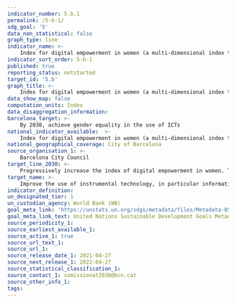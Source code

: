 ```yaml
---
indicator_number: 5.b.1
permalink: /5-b-1/
sdg_goal: '5'
data_non_statistical: false
graph_type: line
indicator_name: >-
    Index for digital empowerment in women (a multi-dimensional index that includes access to devices, connection, knowledge, the type of tools used, the reason for use, e.g. the percentage of women users of Decidim)
indicator_sort_order: 5-b-1
published: true
reporting_status: notstarted
target_id: '5.b'
graph_title: >-
    Index for digital empowerment in women (a multi-dimensional index that includes access to devices, connection, knowledge, the type of tools used, the reason for use, e.g. the percentage of women users of Decidim)
data_show_map: false
computation_units: Index
data_disaggregation_information:
barcelona_target: >-
	By 2030, achieve gender equality in the use of ICTs
national_indicator_available:  >-
	Index for digital empowerment in women (a multi-dimensional index that includes access to devices, connection, knowledge, the type of tools used, the reason for use, e.g. the percentage of women users of Decidim)
national_geographical_coverage: City of Barcelona
source_organisation_1: >-
	Barcelona City Council
target_line_2030: >-
    Progressively increase the index of digital empowerment in women. Target value 2030: Pending definition
target_name: >-
	Improve the use of instrumental technology, in particular information and communication technologies, in order to foster the empowerment of women
indicator_definition:
un_designated_tier: 1
un_custodian_agency: World Bank (WB)
goal_meta_link: 'https://unstats.un.org/sdgs/metadata/files/Metadata-05-05-02.pdf'
goal_meta_link_text: United Nations Sustainable Development Goals Metadata (pdf 894kB)
source_periodicity_1: 
source_earliest_available_1: 
source_active_1: true
source_url_text_1:
source_url_1: 
source_release_date_1: 2021-04-27
source_next_release_1: 2022-04-27
source_statistical_classification_1: 
source_contact_1: comissionat2030@bcn.cat
source_other_info_1:
tags:
---
```

